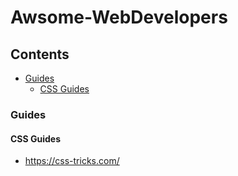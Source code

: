 # Awsome-WebDevelopers

## Contents

* [Guides](#guides)
  * [CSS Guides](#css-guides)

### <a name="#guides">Guides</a>
#### <a name="#css-guides">CSS Guides</a>
* https://css-tricks.com/